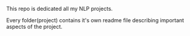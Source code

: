 This repo is dedicated all my NLP projects.

Every folder(project) contains it's own readme file describing important aspects of the project.
